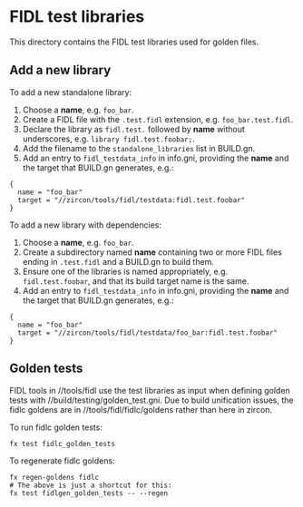 # FIDL test libraries

This directory contains the FIDL test libraries used for golden files.

## Add a new library

To add a new standalone library:

1. Choose a **name**, e.g. `foo_bar`.
2. Create a FIDL file with the `.test.fidl` extension, e.g. `foo_bar.test.fidl`.
3. Declare the library as `fidl.test.` followed by **name** without underscores,
   e.g. `library fidl.test.foobar;`.
4. Add the filename to the `standalone_libraries` list in BUILD.gn.
5. Add an entry to `fidl_testdata_info` in info.gni, providing the **name** and
   the target that BUILD.gn generates, e.g.:

```
{
  name = "foo_bar"
  target = "//zircon/tools/fidl/testdata:fidl.test.foobar"
}
```

To add a new library with dependencies:

1. Choose a **name**, e.g. `foo_bar`.
2. Create a subdirectory named **name** containing two or more FIDL files ending
   in `.test.fidl` and a BUILD.gn to build them.
3. Ensure one of the libraries is named appropriately, e.g. `fidl.test.foobar`,
   and that its build target name is the same.
4. Add an entry to `fidl_testdata_info` in info.gni, providing the **name** and
   the target that BUILD.gn generates, e.g.:

```
{
  name = "foo_bar"
  target = "//zircon/tools/fidl/testdata/foo_bar:fidl.test.foobar"
}
```

## Golden tests

FIDL tools in //tools/fidl use the test libraries as input when defining golden
tests with //build/testing/golden_test.gni. Due to build unification issues, the
fidlc goldens are in //tools/fidl/fidlc/goldens rather than here in zircon.

To run fidlc golden tests:

```
fx test fidlc_golden_tests
```

To regenerate fidlc goldens:

```
fx regen-goldens fidlc
# The above is just a shortcut for this:
fx test fidlgen_golden_tests -- --regen
```
